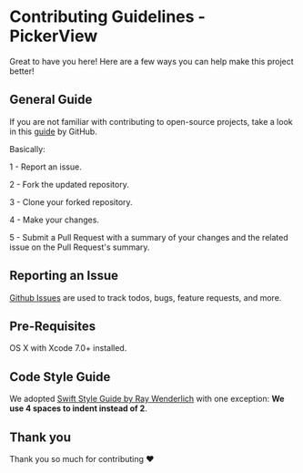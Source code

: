 # Contributing Guidelines - PickerView

Great to have you here! Here are a few ways you can help make this project better!

## General Guide

If you are not familiar with contributing to open-source projects, take a look in this [guide](https://guides.github.com/activities/contributing-to-open-source/) by GitHub.

Basically:

1 - Report an issue.

2 - Fork the updated repository.

3 - Clone your forked repository.

4 - Make your changes.

5 - Submit a Pull Request with a summary of your changes and the related issue on the Pull Request's summary.

## Reporting an Issue

[Github Issues](https://github.com/filipealva/PickerView/issues) are used to track todos, bugs, feature requests, and more.

## Pre-Requisites

OS X with Xcode 7.0+ installed.

## Code Style Guide

We adopted [Swift Style Guide by Ray Wenderlich](https://github.com/raywenderlich/swift-style-guide) with one exception: **We use 4 spaces to indent instead of 2**.

## Thank you

Thank you so much for contributing ♥
